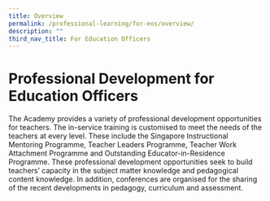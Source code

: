 ```yaml
---
title: Overview
permalink: /professional-learning/for-eos/overview/
description: ""
third_nav_title: For Education Officers
---
```





# Professional Development for Education Officers

The Academy provides a variety of professional development opportunities for teachers. The in-service training is customised to meet the needs of the teachers at every level. These include the Singapore Instructional Mentoring Programme, Teacher Leaders Programme, Teacher Work Attachment Programme and Outstanding Educator-in-Residence Programme. These professional development opportunities seek to build teachers’ capacity in the subject matter knowledge and pedagogical content knowledge. In addition, conferences are organised for the sharing of the recent developments in pedagogy, curriculum and assessment.